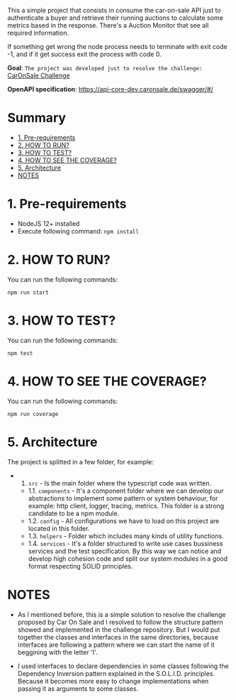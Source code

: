 This a simple project that consists in consume the car-on-sale API just to authenticate a buyer and retrieve their running auctions to calculate some metrics based in the response. There's a Auction Monitor that see all required information.

If something get wrong the node process needs to terminate with exit code -1, and if it get success exit the process with code 0.

**Goal**: `The project was developed just to resolve the challenge:` [CarOnSale Challenge](https://github.com/car-on-sale/cos-coding-challenge/tree/master/challenges/backend)

**OpenAPI specification**: https://api-core-dev.caronsale.de/swagger/#/

# Summary

* [1. Pre-requirements](#1-pre-requirements)
* [2. HOW TO RUN?](#2-how-to-run)
* [3. HOW TO TEST?](#3-how-to-test)
* [4. HOW TO SEE THE COVERAGE?](#4-how-to-see-the-coverage)
* [5. Architecture](#5-architecture)
* [NOTES](#notes)

# 1. Pre-requirements

- NodeJS 12+ installed
- Execute following command: `npm install`

# 2. HOW TO RUN?

You can run the following commands:
```
npm run start
```

# 3. HOW TO TEST?

You can run the following commands:
```
npm test
```

# 4. HOW TO SEE THE COVERAGE?

You can run the following commands:
```
npm run coverage
```

# 5. Architecture

The project is splitted in a few folder, for example:

- 1. `src` - Is the main folder where the typescript code was written.
  - 1.1. `components` - It's a component folder where we can develop our abstractions to implement some pattern or system behaviour, for example: http client, logger, tracing, metrics. This folder is a strong candidate to be a npm module.
  - 1.2. `config` - All configurations we have to load on this project are located in this folder.
  - 1.3. `helpers` - Folder which includes many kinds of utility functions.
  - 1.4. `services` - It's a folder structured to write use cases bussiness services and the test specification. By this way we can notice and develop high cohesion code and split our system modules in a good format respecting SOLID principles. 

# NOTES

- As I mentioned before, this is a simple solution to resolve the challenge proposed by Car On Sale and I resolved to follow the structure pattern showed and implemented in the challenge repository. But I would put together the classes and interfaces in the same directories, because interfaces are following a pattern where we can start the name of it beggining with the letter 'I'.

- I used interfaces to declare dependencies in some classes following the Dependency Inversion pattern explained in the S.O.L.I.D. principles. Because it becomes more easy to change implementations when passing it as arguments to some classes.